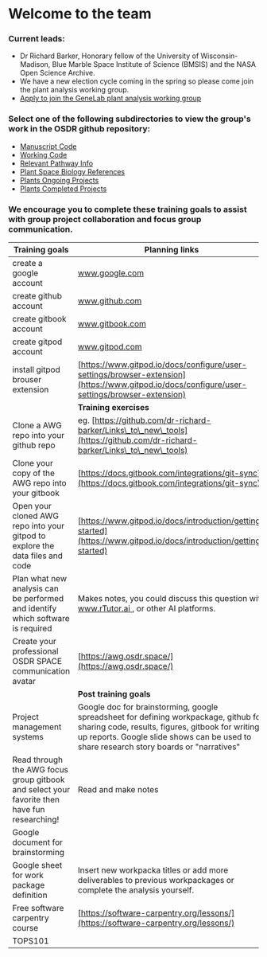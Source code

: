 # Welcome to the team

### Current leads:

* Dr Richard Barker, Honorary fellow of the University of Wisconsin-Madison, Blue Marble Space Institute of Science (BMSIS) and the NASA Open Science Archive.
* We have a new election cycle coming in the spring so please come join the plant analysis working group.
* [Apply to join the GeneLab plant analysis working group](https://osdr.nasa.gov/bio/awg/join.html)

### Select one of the following subdirectories to view the group's work in the OSDR github repository:

* [Manuscript Code](https://github.com/OpenScienceDataRepo/Plants\_AWG/blob/main/Manuscript\_Code)
* [Working Code](https://github.com/OpenScienceDataRepo/Plants\_AWG/blob/main/Working\_Code)
* [Relevant Pathway Info](https://github.com/OpenScienceDataRepo/Plants\_AWG/blob/main/Relevant\_Pathway\_Info)
* [Plant Space Biology References](https://github.com/OpenScienceDataRepo/Plants\_AWG/blob/main/Plant\_Space\_Biology\_References)
* [Plants Ongoing Projects](https://docs.google.com/document/d/1Xx-xSy7FsGi-s-74\_HaDYw-C\_3OcdAT2jbB0B4bTP0k/edit#heading=h.95b7h6a5lge5)
* [Plants Completed Projects](https://docs.google.com/document/d/1uMisuLWh6iKyut0DnNv4tF5A-Xj0vDn6vOyMRAVTF7g/edit#heading=h.skv70enopj64)

### We encourage you to complete these training goals to assist with group project collaboration and focus group communication.



| Training goals                                                                                | Planning links                                                                                                                                                                                                                      |
| --------------------------------------------------------------------------------------------- | ----------------------------------------------------------------------------------------------------------------------------------------------------------------------------------------------------------------------------------- |
| create a google account                                                                       | www.google.com                                                                                                                                                                                                                      |
| create github account                                                                         | www.github.com                                                                                                                                                                                                                      |
| create gitbook account                                                                        | www.gitbook.com                                                                                                                                                                                                                     |
| create gitpod account                                                                         | www.gitpod.com                                                                                                                                                                                                                      |
| install gitpod brouser extension                                                              | [https://www.gitpod.io/docs/configure/user-settings/browser-extension](https://www.gitpod.io/docs/configure/user-settings/browser-extension)                                                                                        |
|                                                                                               | **Training exercises**                                                                                                                                                                                                              |
| Clone a AWG repo into your github repo                                                        | eg. [https://github.com/dr-richard-barker/Links\_to\_new\_tools](https://github.com/dr-richard-barker/Links\_to\_new\_tools)                                                                                                        |
| Clone your copy of the AWG repo into your gitbook                                             | [https://docs.gitbook.com/integrations/git-sync](https://docs.gitbook.com/integrations/git-sync)                                                                                                                                    |
| Open your cloned AWG repo into your gitpod to explore the data files and code                 | [https://www.gitpod.io/docs/introduction/getting-started](https://www.gitpod.io/docs/introduction/getting-started)                                                                                                                  |
| Plan what new analysis can be performed and identify which software is required               | Makes notes, you could discuss this question with [www.rTutor.ai ](https://www.rtutor.ai/), or other AI platforms.                                                                                                                  |
| Create your professional OSDR SPACE communication avatar                                      | [https://awg.osdr.space/](https://awg.osdr.space/)                                                                                                                                                                                  |
|                                                                                               | **Post training goals**                                                                                                                                                                                                             |
| Project management systems                                                                    | Google doc for brainstorming, google spreadsheet for defining workpackage, github for sharing code, results, figures, gitbook for writing up reports. Google slide shows can be used to share research story boards or "narratives" |
| Read through the AWG focus group gitbook and select your favorite then have fun researching!  | Read and make notes                                                                                                                                                                                                                 |
| Google document for brainstorming                                                             |                                                                                                                                                                                                                                     |
| Google sheet for work package definition                                                      | Insert new workpacka titles or add more deliverables to previous workpackages or complete the analysis yourself.                                                                                                                    |
| Free software carpentry course                                                                | [https://software-carpentry.org/lessons/](https://software-carpentry.org/lessons/)                                                                                                                                                  |
| TOPS101                                                                                       |                                                                                                                                                                                                                                     |
